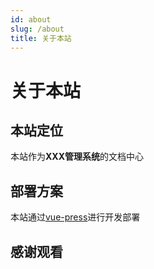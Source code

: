 ```yaml
---
id: about
slug: /about
title: 关于本站
---
```


# 关于本站

## 本站定位
本站作为**XXX管理系统**的文档中心

## 部署方案
本站通过[vue-press](https://v2.vuepress.vuejs.org/zh)进行开发部署

## 感谢观看
